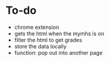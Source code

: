 # To-do
- chrome extension
- gets the html when the mymhs is on
- filter the html to get grades
- store the data locally
- function: pop out into another page
